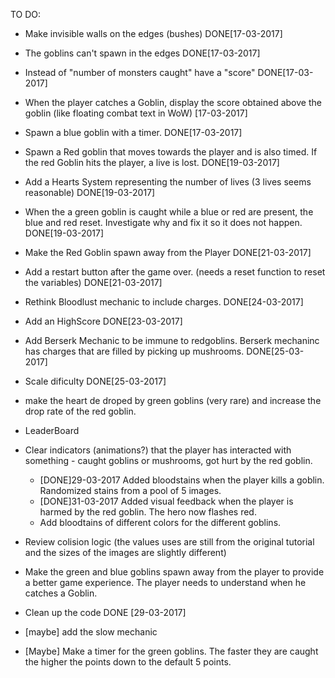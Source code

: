 TO DO:

- Make invisible walls on the edges (bushes) DONE[17-03-2017]

- The goblins can't spawn in the edges DONE[17-03-2017]

- Instead of "number of monsters caught" have a "score" DONE[17-03-2017]

- When the player catches a Goblin, display the score obtained above the goblin (like floating combat text in WoW) [17-03-2017]

- Spawn a blue goblin with a timer. DONE[17-03-2017]

- Spawn a Red goblin that moves towards the player and is also timed. If the red Goblin hits the player, a live is lost. DONE[19-03-2017]


- Add a Hearts System representing the number of lives (3 lives seems reasonable) DONE[19-03-2017]

- When the a green goblin is caught while a blue or red are present, the blue and red reset. Investigate why and fix it so it does not happen. DONE[19-03-2017]

- Make the Red Goblin spawn away from the Player DONE[21-03-2017]

- Add a restart button after the game over. (needs a reset function to reset the variables) DONE[21-03-2017]

- Rethink Bloodlust mechanic to include charges. DONE[24-03-2017]

- Add an HighScore DONE[23-03-2017]

- Add Berserk Mechanic to be immune to redgoblins. Berserk mechaninc has charges that are filled by picking up mushrooms. DONE[25-03-2017]

- Scale dificulty DONE[25-03-2017]

- make the heart de droped by green goblins (very rare) and increase the drop rate of the red goblin.

- LeaderBoard

- Clear indicators (animations?) that the player has interacted with something - caught goblins or mushrooms, got hurt by the red goblin.
	- [DONE]29-03-2017 Added bloodstains when the player kills a 	goblin. Randomized stains from a pool of 5 images. 
	- [DONE]31-03-2017 Added visual feedback when the player is 	harmed by the red goblin. The hero now flashes red.
	- Add bloodtains of different colors for the different 	goblins.

- Review colision logic (the values uses are still from the original tutorial and the sizes of the images are slightly different)

- Make the green and blue goblins spawn away from the player to provide a better game experience. The player needs to understand when he catches a Goblin.

- Clean up the code DONE [29-03-2017]

- [maybe] add the slow mechanic

- [Maybe] Make a timer for the green goblins. The faster they are caught the higher the points down to the default 5 points.



